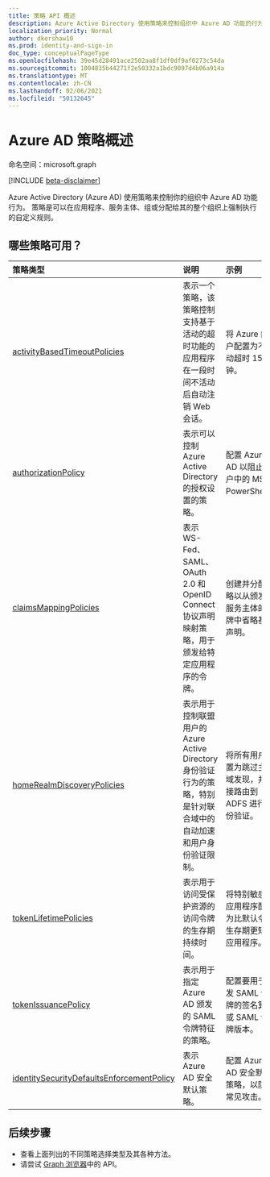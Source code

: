 ```yaml
---
title: 策略 API 概述
description: Azure Active Directory 使用策略来控制组织中 Azure AD 功能的行为。
localization_priority: Normal
author: dkershaw10
ms.prod: identity-and-sign-in
doc_type: conceptualPageType
ms.openlocfilehash: 39e45d28491ace2502aa8f1df0df9af0273c54da
ms.sourcegitcommit: 1004835b44271f2e50332a1bdc9097d4b06a914a
ms.translationtype: MT
ms.contentlocale: zh-CN
ms.lasthandoff: 02/06/2021
ms.locfileid: "50132645"
---
```

# <a name="azure-ad-policy-overview"></a>Azure AD 策略概述

命名空间：microsoft.graph

[!INCLUDE [beta-disclaimer](../../includes/beta-disclaimer.md)]

Azure Active Directory (Azure AD) 使用策略来控制你的组织中 Azure AD 功能行为。 策略是可以在应用程序、服务主体、组或分配给其的整个组织上强制执行的自定义规则。

## <a name="what-policies-are-available"></a>哪些策略可用？

| 策略类型       | 说明 | 示例 |
|:-------------|:------------|:------------|
|[activityBasedTimeoutPolicies](activityBasedTimeoutPolicy.md)| 表示一个策略，该策略控制支持基于活动的超时功能的应用程序在一段时间不活动后自动注销 Web 会话。| 将 Azure 门户配置为不活动超时 15 分钟。 |
|[authorizationPolicy](authorizationpolicy.md)| 表示可以控制 Azure Active Directory 的授权设置的策略。 | 配置 Azure AD 以阻止租户中的 MSOL PowerShell。 |
|[claimsMappingPolicies](claimsMappingPolicy.md)| 表示 WS-Fed、SAML、OAuth 2.0 和 OpenID Connect 协议声明映射策略，用于颁发给特定应用程序的令牌。 | 创建并分配策略以从颁发给服务主体的令牌中省略基本声明。 |
|[homeRealmDiscoveryPolicies](homeRealmDiscoveryPolicy.md)| 表示用于控制联盟用户的 Azure Active Directory 身份验证行为的策略，特别是针对联合域中的自动加速和用户身份验证限制。| 将所有用户配置为跳过主领域发现，并直接路由到 ADFS 进行身份验证。 |
|[tokenLifetimePolicies](tokenlifetimepolicy.md)|表示用于访问受保护资源的访问令牌的生存期持续时间。| 将特别敏感的应用程序配置为比默认令牌生存期更短的应用程序。|
|[tokenIssuancePolicy](tokenIssuancePolicy.md)|表示用于指定 Azure AD 颁发的 SAML 令牌特征的策略。| 配置要用于颁发 SAML 令牌的签名算法或 SAML 令牌版本。
|[identitySecurityDefaultsEnforcementPolicy](identitysecuritydefaultsenforcementpolicy.md)|表示 Azure AD 安全默认策略。| 配置 Azure AD 安全默认策略，以防范常见攻击。

## <a name="next-steps"></a>后续步骤

* 查看上面列出的不同策略选择类型及其各种方法。
* 请尝试 [Graph 浏览器](https://developer.microsoft.com/graph/graph-explorer)中的 API。


